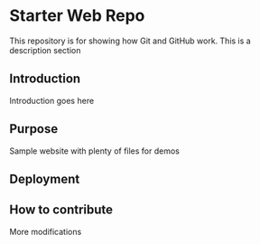 # Starter Web Repo

This repository is for showing how Git and GitHub work.
This is a description section

## Introduction

Introduction goes here

## Purpose

Sample website with plenty of files for demos

## Deployment

## How to contribute
More modifications